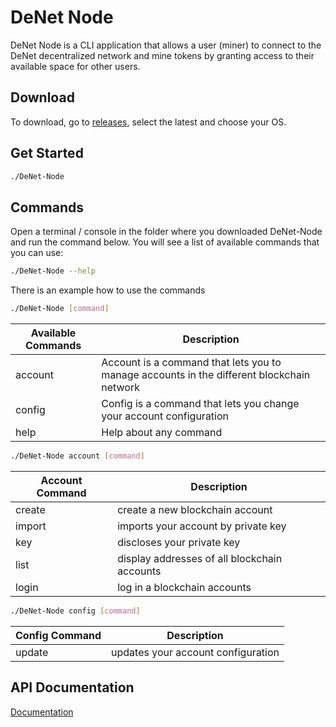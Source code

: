 # DeNet Node

DeNet Node is a CLI application that allows a user (miner) to connect to the DeNet decentralized network and mine tokens by granting access to their available space for other users.

## Download
To download, go to [releases](https://github.com/DeNetPRO/StorageProvider/releases), select the latest and choose your OS.

## Get Started

```bash
./DeNet-Node
```

## Commands
Open a terminal / console in the folder where you downloaded DeNet-Node and run the command below. You will see a list of available commands that you can use:

```bash
./DeNet-Node --help
``` 

There is an example how to use the commands
```bash
./DeNet-Node [command]
```

| Available Commands | Description |
|---|---|
| account | Account is a command that lets you to manage accounts in the different blockchain network |
| config | Config is a command that lets you change your account configuration |
| help | Help about any command |

```bash
./DeNet-Node account [command]
```

| Account Command | Description |
|---|---|
| create | create a new blockchain account |
| import | imports your account by private key |
| key | discloses your private key |
| list | display addresses of all blockchain accounts |
| login | log in a blockchain accounts |

```bash
./DeNet-Node config [command]
```

| Config Command | Description |
|---|---|
| update | updates your account configuration |


## API Documentation
[Documentation](https://app.gitbook.com/o/-MhCmHmTRDb0MF2vIQKk/s/-MhI3_4Kt2DnLxDFkDH8)
